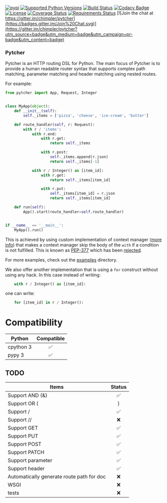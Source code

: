 [![pypi](http://img.shields.io/pypi/v/pytcher.png)](https://pypi.python.org/pypi/pytcher)
[![Supported Python Versions](https://img.shields.io/pypi/pyversions/Pytcher.svg)](https://pypi.python.org/pypi/pytcher/)
[![Build Status](https://travis-ci.org/chimpler/pytcher.svg)](https://travis-ci.org/chimpler/pytcher)
[![Codacy Badge](https://api.codacy.com/project/badge/Grade/684cdd4d82734702ac612bf8b25fc5a0)](https://www.codacy.com/app/francois-dangngoc/pyhocon?utm_source=github.com&amp;utm_medium=referral&amp;utm_content=chimpler/pyhocon&amp;utm_campaign=Badge_Grade)
[![License](https://img.shields.io/pypi/l/Pyhocon.svg)](https://pypi.python.org/pypi/pyhocon/)
[![Coverage Status](https://coveralls.io/repos/chimpler/pytcher/badge.svg)](https://coveralls.io/r/chimpler/pytcher)
[![Requirements Status](https://requires.io/github/chimpler/pytcher/requirements.svg?branch=master)](https://requires.io/github/chimpler/pytcher/requirements/?branch=master)
[![Join the chat at https://gitter.im/chimpler/pytcher](https://badges.gitter.im/Join%20Chat.svg)](https://gitter.im/chimpler/pytcher?utm_source=badge&utm_medium=badge&utm_campaign=pr-badge&utm_content=badge)

### Pytcher



Pytcher is an HTTP routing DSL for Python. The main focus of Pytcher is to provide a human readable router syntax that supports complex path matching, parameter matching and header matching using nested routes.

For example:
```python
from pytcher import App, Request, Integer


class MyApp(object):
    def __init__(self):
        self._items = ['pizza', 'cheese', 'ice-cream', 'butter']

    def route_handler(self, r: Request):
        with r / 'items':
            with r.end:
                with r.get:
                    return self._items

                with r.post:
                    self._items.append(r.json)
                    return self._items[-1]

            with r / Integer() as [item_id]:
                with r.get:
                    return self._items[item_id]

                with r.put:
                    self._items[item_id] = r.json
                    return self._items[item_id]

    def run(self):
        App().start(route_handler=self.route_handler)


if __name__ == '__main__':
    MyApp().run()
```

This is achieved by using custom implementation of context manager ([more info](https://stackoverflow.com/questions/12594148/skipping-execution-of-with-block/54765496#54765496))
that makes a context manager skip the body of the `with` if a condition is not fulfilled.
This is known as [PEP-377](https://www.python.org/dev/peps/pep-0377/) which has been [rejected](https://www.python.org/dev/peps/pep-0377/).

For more examples, check out the [examples](https://github.com/chimpler/pytcher/tree/master/examples) directory.

We also offer another implementation that is using a `for` construct without using any hack.
In this case instead of writing:
```python
    with r / Integer() as [item_id]:
```

one can write:
```python
    for [item_id] in r / Integer():
```

# Compatibility

Python      | Compatible
------------|:------:
cpython 3   | :white_check_mark:
pypy 3      | :white_check_mark:

## TODO

Items                                     | Status
------------------------------------------| :-----:
Support AND (&)                           | :white_check_mark:
Support OR (|)                            | :white_check_mark:
Support /                                 | :white_check_mark:
Support //                                | :x:
Support GET                               | :white_check_mark:
Support PUT                               | :white_check_mark:
Support POST                              | :white_check_mark:
Support PATCH                             | :white_check_mark:
Support parameter                         | :white_check_mark:
Support header                            | :white_check_mark:
Automatically generate route path for doc | :x:
WSGI                                      | :x:
tests                                     | :x:
